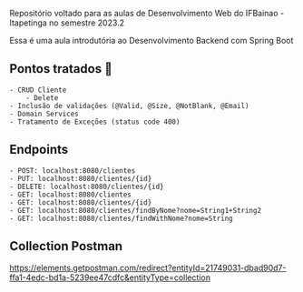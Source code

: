 Repositório voltado para as aulas de Desenvolvimento Web do IFBainao - Itapetinga no semestre 2023.2

Essa é uma aula introdutória ao Desenvolvimento Backend com Spring Boot

## Pontos tratados :bookmark_tabs:

    - CRUD Cliente
        - Delete
    - Inclusão de validações (@Valid, @Size, @NotBlank, @Email)
    - Domain Services
    - Tratamento de Exceções (status code 400)

## Endpoints
    - POST: localhost:8080/clientes
    - PUT: localhost:8080/clientes/{id}
    - DELETE: localhost:8080/clientes/{id}
    - GET: localhost:8080/clientes
    - GET: localhost:8080/clientes/{id}
    - GET: localhost:8080/clientes/findByNome?nome=String1+String2
    - GET: localhost:8080/clientes/findWithNome?nome=String

## Collection Postman
https://elements.getpostman.com/redirect?entityId=21749031-dbad90d7-ffa1-4edc-bd1a-5239ee47cdfc&entityType=collection
        
